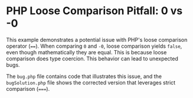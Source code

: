 # PHP Loose Comparison Pitfall: 0 vs -0

This example demonstrates a potential issue with PHP's loose comparison operator (`==`).  When comparing `0` and `-0`, loose comparison yields `false`, even though mathematically they are equal. This is because loose comparison does type coercion.  This behavior can lead to unexpected bugs.

The `bug.php` file contains code that illustrates this issue, and the `bugSolution.php` file shows the corrected version that leverages strict comparison (`===`).
